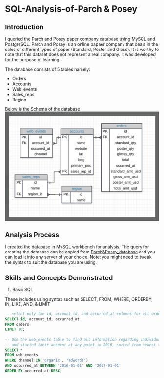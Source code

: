 # SQL-Analysis-of-Parch & Posey

## Introduction
I queried the Parch and Posey paper company database using MySQL and PostgreSQL. Parch and Posey is an online papaer company that deals in the sales of different types of paper (Standard, Poster and Gloss). It is worthy to note that this dataset does not represent a real company. It was developed for the purpose of learning. 

The database consists of 5 tables namely:
- Orders
- Accounts
- Web_events
- Sales_reps
- Region

Below is the Schema of the database
![](Parch&Posey_Schema.png)

## Analysis Process

I created the database in MySQL workbench for analysis. The query for creating the database can be copied from [Parch&Posey_database](https://github.com/Ratafar22/SQL-Analysis-of-Parch-and-Posey/blob/main/Parch%26Posey-database.sql) and you can load it into any server of your choice. Note: you might need to tweak the syntax to suit the database you are using.

## Skills and Concepts Demonstrated

1. Basic SQL

These includes using syntax such as SELECT, FROM, WHERE, ORDERBY, IN, LIKE, AND, & LIMIT

 ``` sql
-- select only the id, account_id, and occurred_at columns for all orders in the orders table. show the first 10 rows
SELECT id, account_id, occurred_at 
FROM orders
LIMIT 10;

-- Use the web_events table to find all information regarding individuals who were contacted via the organic or adwords channels, 
-- and started their account at any point in 2016, sorted from newest to oldest.
SELECT *
FROM web_events
WHERE channel IN('organic', 'adwords') 
AND occurred_at BETWEEN '2016-01-01' AND '2017-01-01'
ORDER BY occurred_at DESC;
```

